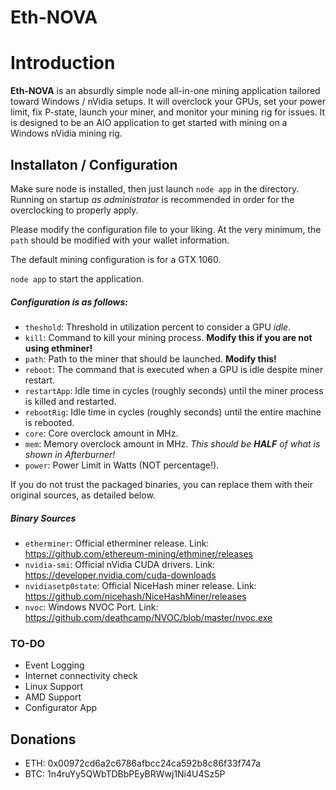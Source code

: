 Eth-NOVA
=

Introduction
==

**Eth-NOVA** is an absurdly simple node all-in-one mining application tailored toward Windows / nVidia setups. It will overclock your GPUs, set your power limit, fix P-state, launch your miner, and monitor your mining rig for issues. It is designed to be an AIO application to get started with mining on a Windows nVidia mining rig.

## Installaton / Configuration ##

Make sure node is installed, then just launch `node app` in the directory. Running on startup *as administrator* is recommended in order for the overclocking to properly apply.

Please modify the configuration file to your liking. At the very minimum, the `path` should be modified with your wallet information. 

The default mining configuration is for a GTX 1060.

`node app` to start the application.

##### Configuration is as follows: #####
- `theshold`: Threshold in utilization percent to consider a GPU *idle*.
- `kill`: Command to kill your mining process. **Modify this if you are not using ethminer!**
- `path`: Path to the miner that should be launched. **Modify this!**
- `reboot`: The command that is executed when a GPU is idle despite miner restart.
- `restartApp`: Idle time in cycles (roughly seconds) until the miner process is killed and restarted.
- `rebootRig`: Idle time in cycles (roughly seconds) until the entire machine is rebooted.
- `core`: Core overclock amount in MHz.
- `mem`: Memory overclock amount in MHz. *This should be **HALF** of what is shown in Afterburner!*
- `power`: Power Limit in Watts (NOT percentage!).

If you do not trust the packaged binaries, you can replace them with their original sources, as detailed below.

##### Binary Sources #####
- `etherminer`: Official etherminer release. Link: https://github.com/ethereum-mining/ethminer/releases
- `nvidia-smi`: Official nVidia CUDA drivers. Link: https://developer.nvidia.com/cuda-downloads
- `nvidiasetp0state`: Official NiceHash miner release. Link: https://github.com/nicehash/NiceHashMiner/releases
- `nvoc`: Windows NVOC Port. Link: https://github.com/deathcamp/NVOC/blob/master/nvoc.exe

### TO-DO ###
- Event Logging
- Internet connectivity check
- Linux Support
- AMD Support
- Configurator App

## Donations ##
- ETH: 0x00972cd6a2c6786afbcc24ca592b8c86f33f747a 
- BTC: 1n4ruYy5QWbTDBbPEyBRWwj1Ni4U4Sz5P